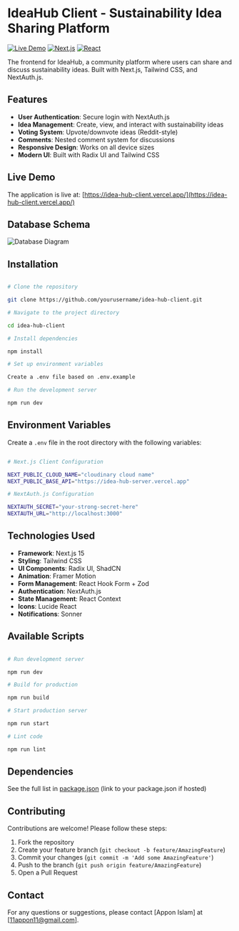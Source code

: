 # IdeaHub Client - Sustainability Idea Sharing Platform

[![Live Demo](https://img.shields.io/badge/demo-live-brightgreen)](https://idea-hub-client.vercel.app/)
[![Next.js](https://img.shields.io/badge/Next.js-15.3.2-blue)](https://nextjs.org/)
[![React](https://img.shields.io/badge/React-19.0.0-blue)](https://react.dev/)

The frontend for IdeaHub, a community platform where users can share and discuss sustainability ideas. Built with Next.js, Tailwind CSS, and NextAuth.js.

## Features

-   **User Authentication**: Secure login with NextAuth.js
-   **Idea Management**: Create, view, and interact with sustainability ideas
-   **Voting System**: Upvote/downvote ideas (Reddit-style)
-   **Comments**: Nested comment system for discussions
-   **Responsive Design**: Works on all device sizes
-   **Modern UI**: Built with Radix UI and Tailwind CSS

## Live Demo

The application is live at: [https://idea-hub-client.vercel.app/](https://idea-hub-client.vercel.app/)

## Database Schema

![Database Diagram](https://i.ibb.co.com/j9PQq4T6/Blank-diagram.png)

## Installation

```bash

# Clone the repository

git clone https://github.com/yourusername/idea-hub-client.git

# Navigate to the project directory

cd idea-hub-client

# Install dependencies

npm install

# Set up environment variables

Create a .env file based on .env.example

# Run the development server

npm run dev
```

## Environment Variables

Create a `.env` file in the root directory with the following variables:

```bash

# Next.js Client Configuration

NEXT_PUBLIC_CLOUD_NAME="cloudinary cloud name"
NEXT_PUBLIC_BASE_API="https://idea-hub-server.vercel.app"

# NextAuth.js Configuration

NEXTAUTH_SECRET="your-strong-secret-here"
NEXTAUTH_URL="http://localhost:3000"
```

## Technologies Used

-   **Framework**: Next.js 15
-   **Styling**: Tailwind CSS
-   **UI Components**: Radix UI, ShadCN
-   **Animation**: Framer Motion
-   **Form Management**: React Hook Form + Zod
-   **Authentication**: NextAuth.js
-   **State Management**: React Context
-   **Icons**: Lucide React
-   **Notifications**: Sonner

## Available Scripts

```bash

# Run development server

npm run dev

# Build for production

npm run build

# Start production server

npm run start

# Lint code

npm run lint
```

## Dependencies

See the full list in [package.json](#) (link to your package.json if hosted)

## Contributing

Contributions are welcome! Please follow these steps:

1. Fork the repository
2. Create your feature branch (`git checkout -b feature/AmazingFeature`)
3. Commit your changes (`git commit -m 'Add some AmazingFeature'`)
4. Push to the branch (`git push origin feature/AmazingFeature`)
5. Open a Pull Request

## Contact

For any questions or suggestions, please contact [Appon Islam] at [11appon11@gmail.com].
